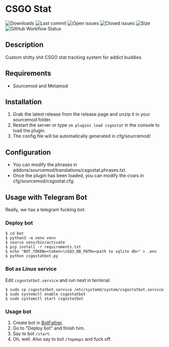 # CSGO Stat


![Downloads](https://img.shields.io/github/downloads/MihailPreis/csgostat/total?style=flat-square) ![Last commit](https://img.shields.io/github/last-commit/MihailPreis/csgostat?style=flat-square) ![Open issues](https://img.shields.io/github/issues/MihailPreis/csgostat?style=flat-square) ![Closed issues](https://img.shields.io/github/issues-closed/MihailPreis/csgostat?style=flat-square) ![Size](https://img.shields.io/github/repo-size/MihailPreis/csgostat?style=flat-square) ![GitHub Workflow Status](https://img.shields.io/github/workflow/status/MihailPreis/csgostat/Compile%20with%20SourceMod?style=flat-square)

## Description ##
Custom shitty shit CSGO stat tracking system for addict buddies


## Requirements ##
- Sourcemod and Metamod


## Installation ##
1. Grab the latest release from the release page and unzip it in your sourcemod folder.
2. Restart the server or type `sm plugins load csgostat` in the console to load the plugin.
3. The config file will be automatically generated in cfg/sourcemod/

## Configuration ##
- You can modify the phrases in addons/sourcemod/translations/csgostat.phrases.txt.
- Once the plugin has been loaded, you can modify the cvars in cfg/sourcemod/csgostat.cfg.


## Usage with Telegram Bot ##
Really, we has a telegram fucking bot.

### Deploy bot
```
$ cd bot
$ python3 -m venv venv
$ source venv/bin/activate
$ pip install -r requirements.txt
$ echo "BOT_TOKEN=<token>\nSQ3_DB_PATH=<path to sqlite db>" > .env
$ python csgostatbot.py
```

### Bot as Linux service
Edit `csgostatbot.service` and run next in terminal:
```
$ sudo cp csgostatbot.service /etc/systemd/system/csgostatbot.service
$ sudo systemctl enable csgostatbot
$ sudo systemctl start csgostatbot
```

### Usage bot
1. Create bot in [BotFather](https://t.me/BotFather).
2. Go to "Deploy bot" and finish him.
3. Say to bot `/start`.
4. Oh, well. Also say to bot `/topmaps` and fuck off.
